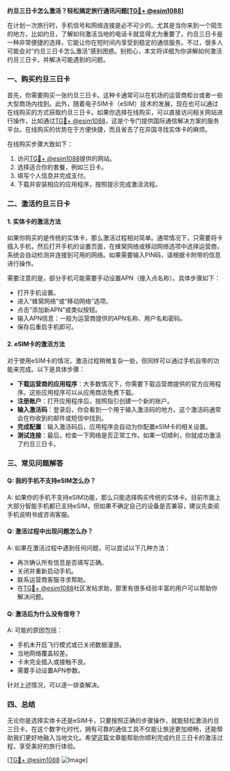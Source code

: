 **约旦三日卡怎么激活？轻松搞定旅行通讯问题[[TG💪+ @esim1088](https://t.me/s/esim1088)]**

在计划一次旅行时，手机信号和网络连接是必不可少的。尤其是当你来到一个陌生的地方，比如约旦，了解如何激活当地的电话卡就显得尤为重要了。约旦三日卡是一种非常便捷的选择，它能让你在短时间内享受到稳定的通信服务。不过，很多人可能会对“约旦三日卡怎么激活”感到困惑。别担心，本文将详细为你讲解如何激活约旦三日卡，并解决可能遇到的问题。

### 一、购买约旦三日卡

首先，你需要购买一张约旦三日卡。这种卡通常可以在机场的运营商柜台或者一些大型商场内找到。此外，随着电子SIM卡（eSIM）技术的发展，现在也可以通过在线购买的方式获取约旦三日卡。如果你选择在线购买，可以直接访问相关网站进行操作，比如通过[TG💪+ @esim1088](https://t.me/s/esim1088)，这是个专门提供国际通信解决方案的服务平台。在线购买的优势在于方便快捷，而且省去了在异国寻找实体卡的麻烦。

在线购买步骤大致如下：
1. 访问[TG💪+ @esim1088](https://t.me/s/esim1088)提供的网站。
2. 选择适合你的套餐，例如三日卡。
3. 填写个人信息并完成支付。
4. 下载并安装相应的应用程序，按照提示完成激活流程。

### 二、激活约旦三日卡

#### 1. 实体卡的激活方法

如果你购买的是传统的实体卡，那么激活过程相对简单。通常情况下，只需要将卡插入手机，然后打开手机的设置页面，在蜂窝网络或移动网络选项中选择运营商，系统会自动检测并连接到可用的网络。如果需要输入PIN码，请根据卡附带的信息进行操作。

需要注意的是，部分手机可能需要手动设置APN（接入点名称）。具体步骤如下：
- 打开手机设置。
- 进入“蜂窝网络”或“移动网络”选项。
- 点击“添加新APN”或类似按钮。
- 输入APN信息：一般为运营商提供的APN名称、用户名和密码。
- 保存后重启手机即可。

#### 2. eSIM卡的激活方法

对于使用eSIM卡的情况，激活过程稍微复杂一些，但同样可以通过手机自带的功能来完成。以下是具体步骤：

- **下载运营商的应用程序**：大多数情况下，你需要下载运营商提供的官方应用程序。这些应用程序可以从应用商店免费下载。
- **注册账户**：打开应用程序后，按照指引创建一个新的账户。
- **输入激活码**：登录后，你会看到一个用于输入激活码的地方。这个激活码通常会在你收到的邮件或短信中找到。
- **完成配置**：输入激活码后，应用程序会自动为你配置eSIM卡的相关设置。
- **测试连接**：最后，检查一下网络是否正常工作。如果一切顺利，你就成功激活了约旦三日卡。

### 三、常见问题解答

#### Q: 我的手机不支持eSIM怎么办？

A: 如果你的手机不支持eSIM功能，那么只能选择购买传统的实体卡。目前市面上大部分智能手机都已支持eSIM，但如果不确定自己的设备是否兼容，建议先查阅手机说明书或咨询客服。

#### Q: 激活过程中出现问题怎么办？

A: 如果在激活过程中遇到任何问题，可以尝试以下几种方法：
- 再次确认所有信息是否填写正确。
- 关闭并重新启动手机。
- 联系运营商客服寻求帮助。
- 在[TG💪+ @esim1088](https://t.me/s/esim1088)社区发帖求助，那里有很多经验丰富的用户可以帮助你解决问题。

#### Q: 激活后为什么没有信号？

A: 可能的原因包括：
- 手机未开启飞行模式或已关闭数据漫游。
- 当地网络覆盖较差。
- 卡未完全插入或接触不良。
- 需要手动设置APN参数。

针对上述情况，可以逐一排查解决。

### 四、总结

无论你是选择实体卡还是eSIM卡，只要按照正确的步骤操作，就能轻松激活约旦三日卡。在这个数字化时代，拥有可靠的通信工具不仅能让旅途更加顺畅，还能帮助我们更好地融入当地文化。希望这篇文章能帮助你顺利完成约旦三日卡的激活过程，享受美好的旅行体验。

[[TG💪+ @esim1088](https://t.me/s/esim1088) ![Image](https://i.postimg.cc/4NQfJmqS/Snipaste-2025-05-13-00-14-12.png)]